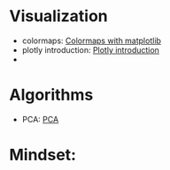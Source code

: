 # Visualization
* colormaps:
[Colormaps with matplotlib](https://medium.com/@liztersahakyan/how-to-use-colormaps-with-matplotlib-to-create-colorful-plots-in-python-969b5a892f0c?source=email-5b157852f2eb-1564283139843-digest.reader------2-59------------------636e19e0_d5fa_415b_a2e9_f60228bca68c-16&sectionName=recommended)
* plotly introduction: 
[Plotly introduction](https://towardsdatascience.com/the-next-level-of-data-visualization-in-python-dd6e99039d5e)
* 

# Algorithms
* PCA:
[PCA](https://medium.com/@dmitriy.kavyazin/principal-component-analysis-and-k-means-clustering-to-visualize-a-high-dimensional-dataset-577b2a7a5fe2)
# Mindset:
